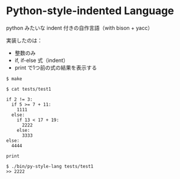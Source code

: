 
Python-style-indented Language
==============================

python みたいな indent 付きの自作言語（with bison + yacc）

実装したのは：

- 整数のみ
- if, if-else 式（indent）
- print で1つ前の式の結果を表示する

```
$ make

$ cat tests/test1

if 2 != 3:
  if 5 >= 7 + 11:
    1111
  else:
    if 13 < 17 + 19:
      2222
    else:
      3333
else:
  4444

print

$ ./bin/py-style-lang tests/test1
>> 2222
```
